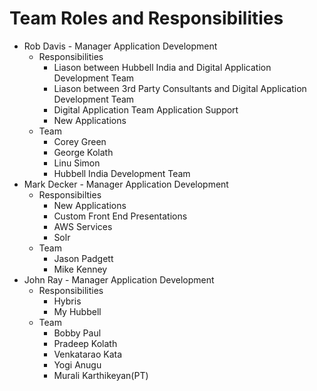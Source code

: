 # Team Roles and Responsibilities

* Rob Davis - Manager Application Development
    * Responsibilities
        * Liason between Hubbell India and Digital Application Development Team
        * Liason between 3rd Party Consultants and Digital Application Development Team
        * Digital Application Team Application Support
        * New Applications
    * Team
        * Corey Green
        * George Kolath
        * Linu Simon
        * Hubbell India Development Team
* Mark Decker - Manager Application Development
    * Responsibilties
        * New Applications
        * Custom Front End Presentations
        * AWS Services
        * Solr
    * Team
        * Jason Padgett
        * Mike Kenney
* John Ray - Manager Application Development
    * Responsibilities
        * Hybris
        * My Hubbell
    * Team
        * Bobby Paul
        * Pradeep Kolath
        * Venkatarao Kata
        * Yogi Anugu
        * Murali Karthikeyan(PT)
    